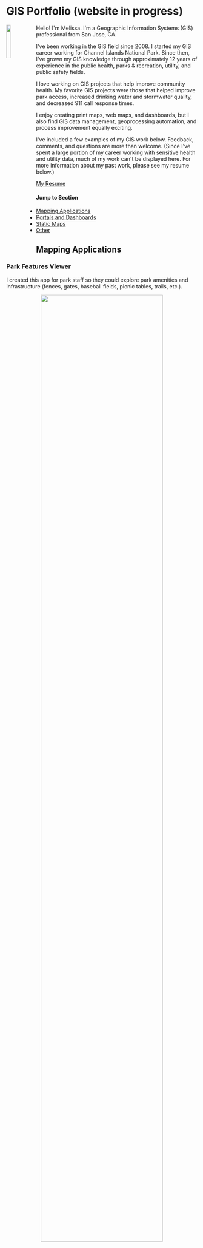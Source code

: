 # GIS Portfolio (website in progress)
<img align="left" width="15%" height="15%" src="https://github.com/melhayashida/GIS_Portfolio/assets/140747457/7c6a0c2c-c5a4-4814-a4ae-f8c6f39e9d36">
Hello! I'm Melissa. I'm a Geographic Information Systems (GIS) professional from San Jose, CA.

I've been working in the GIS field since 2008. I started my GIS career working for Channel Islands National Park. Since then, I've grown my GIS knowledge through approximately 12 years of experience in the public health, parks & recreation, utility, and public safety fields.

I love working on GIS projects that help improve community health. My favorite GIS projects were those that helped improve park access, increased drinking water and stormwater quality, and decreased 911 call response times.

I enjoy creating print maps, web maps, and dashboards, but I also find GIS data management, geoprocessing automation, and process improvement equally exciting.

I've included a few examples of my GIS work below. Feedback, comments, and questions are more than welcome. (Since I've spent a large portion of my career working with sensitive health and utility data, much of my work can't be displayed here. For more information about my past work, please see my resume below.)

[My Resume](https://github.com/melhayashida/GIS_Portfolio/files/12223008/HayashidaResume_2023.pdf)

#### Jump to Section
- [Mapping Applications](#mapping-applications)
- [Portals and Dashboards](#portals-and-dashboards)
- [Static Maps](#static-maps)
- [Other](#other)

## Mapping Applications

### Park Features Viewer
I created this app for park staff so they could explore park amenities and infrastructure (fences, gates, baseball fields, picnic tables, trails, etc.).

<p align="center">
<img width="80%" height="80%" src="https://github.com/melhayashida/GIS_Portfolio/assets/140747457/3d5b275f-793c-426a-9bdf-27f43940333c">
</p>

### Park Watch Reporting App
I used Esri's Survey123 to allow park volunteers to submit information about park concerns (e.g. broken benches, downed trees). When volunteers submit this form, supervisors receive email notifications (thanks, Microsoft Flow!) and can track the concerns on a dashboard.

<p align = "center">
<img width="20%" height="20%" src="https://github.com/melhayashida/GIS_Portfolio/assets/140747457/b2de90e3-b4b7-4591-b10b-030b1cf83e78">
</p>

### Tree Inventory App
This app provided urban forestry staff with an easy way to batch edit tree information.

<p align="center">
<img width="80%" height="80%" src="https://github.com/melhayashida/GIS_Portfolio/assets/140747457/34cd0261-2815-4161-b5a0-7b35d8d3873e">
</p>

### Mobile Tree Data Collection
Building off my colleague's work, I maintained tools that allowed an urban forester to track trees, inspections, and simple work orders.

<p align="center">
<img width="50%" height="50%" src="https://github.com/melhayashida/GIS_Portfolio/assets/140747457/eb1a6925-e38a-421e-82ab-34df6ee3c31e">
</p>

### Safe Walking Routes Map
I designed this web map to show suggested walking routes for students. SAMI is a Science and Math Institute located within a large park.

<p align="center">
<img width="50%" height="50%" src="https://github.com/melhayashida/GIS_Portfolio/assets/140747457/cfd839cf-83a1-44f5-9812-eacceb5aed4a">
</p>

### Waterfront Mileage
This web map just shows mileage along a trail system.

<p align="center">
<img width="80%" height="80%" src="https://github.com/melhayashida/GIS_Portfolio/assets/140747457/f5e02e06-c856-4e96-a52b-9aadf9020685">
</p>

### Public Notification Address Finder
This app uses an ESRI widget. Users were able to export a list of addresses within a certain distance of parks or buildings. The address lists were then used to create mailers for public meetings.

<p align="center">
<img width="80%" height="80%" src="https://github.com/melhayashida/GIS_Portfolio/assets/140747457/cfbaa2e4-299d-4218-a7a1-89faa3fd70a3">
</p>

### Coyote/Raccoon Spotter
I used ArcGIS Online to allow community members to capture carnivore sightings. This tool used both Survey123 for ArcGIS and ArcGIS Hub. (Note: I can't take credit for the cool coyote logo.)

<p align="center">
<img width="30%" height="30%" src="https://github.com/melhayashida/GIS_Portfolio/assets/140747457/6959d811-7d02-4aee-917f-755c78fd9c12">
</p>

### Park Utility Viewer
I created this app for park operations and maintenance staff. It was the result of years of work collecting, scanning, and georeferencing as-builts, importing CAD data, digitizing utilities, and conducting utility field checks.

<p align="center">
<img width="80%" height="80%" src="https://github.com/melhayashida/GIS_Portfolio/assets/140747457/168b217d-f95f-4686-a77f-921cb10a6fdc">
</p>

### Park Walk Time Explorer
I made this Esri Story Map to visualize areas within 10 and 15 minute walks from Tacoma parks. (This was created prior to the City of Tacoma's involvement in the Trust for Public Land's cool Park Score analysis.) 

<p align="center">
<img width="80%" height="80%" src="https://github.com/melhayashida/GIS_Portfolio/assets/140747457/18812515-7897-4e4c-b140-f8575d2fdeed">
</p>

### Simple Mapbox Webmap
This is a very, very simple web map I built with Mapbox tiles and Mapbox GL JS. It shows the location, name, and address of Metro Parks Tacoma properties. I've always used Esri tools to create maps, so I wanted to try something different. I look forward to learning more about Mapbox's capabilities.

To view the map, click [here](https://melhayashida.github.io/GIS_Portfolio/webmaps/webmap1.html).

[Return to top](#jump-to-section)

## Portals and Dashboards

### COVID Case and Contact Management System
With my GIS and epidemiologist coworkers, I maintained and built dashboards, web maps, and web apps that fed into this COVID case and contact management system. At the peak of COVID response, more than 150 staff members used this system.

<p align="center">
<img width="80%" height="80%" src="https://github.com/melhayashida/GIS_Portfolio/assets/140747457/afa179e3-0ce8-4d6d-9520-9afa0e4548d5">
</p>

### Parks Department GIS Portal
Working alongside my GIS colleagues, IT staff, and an ESRI advisor, I implemented Portal for ArcGIS on Microsoft Azure. After Portal was stood up, we created various tools for park staff and made them accessible via ArcGIS Enterprise Sites.

<p align="center">
<img width="80%" height="80%" src="https://github.com/melhayashida/GIS_Portfolio/assets/140747457/82c046aa-f744-4519-a58f-ff6cf9668a9e">
</p>

[Return to top](#jump-to-section)

## Static Maps

### Adaptive Recreation Participants Map
This map shows veteran/active duty adaptive recreation program participants.

<p align="center">
<img width="60%" height="60%" src="https://github.com/melhayashida/GIS_Portfolio/assets/140747457/5949fc49-035b-4b50-bd24-af30cc96cf08">
</p>

### Anacapa Island Vegetation Transects Map
I made this map many years ago as an intern with Channel Islands National Park. 

<p align="center">
<img width="60%" height="60%" src="https://github.com/melhayashida/GIS_Portfolio/assets/140747457/ec7fe25e-a5e6-4434-9cff-e9d489aa4b9a">
</p>

### Orchard Map
As an intern with Channel Islands National Park, I collected tree data at Smuggler's Cove and used it to create the following map.

<p align="center">
<img width="50%" height="50%" src="https://github.com/melhayashida/GIS_Portfolio/assets/140747457/91f67cbe-5aba-4e06-bef9-914ccb0dd78d">
</p>

[Return to top](#jump-to-section)

## Other

### GIS Analysis for Prisoners Harbor Environmental Impact Statement
As an intern with Channel Islands National Park, I used GIS to aid in vegetation planning for a fill disposal site on Santa Cruz Island.

Please see Appendix C in [this PDF](https://github.com/melhayashida/GIS_Portfolio/files/12217932/48011.Prisoners.Harbor.FEIS.Appendicies.pdf).


[Return to top](#jump-to-section)
